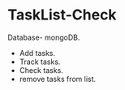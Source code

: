 # TaskList-Check

Database- mongoDB.

- Add tasks.
- Track tasks.
- Check tasks.
- remove tasks from list.
